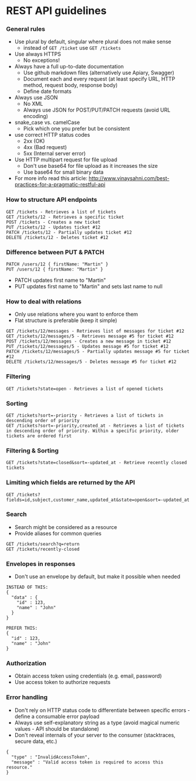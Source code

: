 # REST API guidelines

### General rules
* Use plural by default, singular where plural does not make sense
  * instead of `GET /ticket` use `GET /tickets`
* Use always HTTPS
  * No exceptions!
* Always have a full up-to-date documentation
  * Use github markdown files (alternatively use Apiary, Swagger)
  * Document each and every request (at least specify URL, HTTP method, request body, response body)
  * Define date formats
* Always use JSON
  * No XML
  * Always use JSON for POST/PUT/PATCH requests (avoid URL encoding)
* snake_case vs. camelCase
  * Pick which one you prefer but be consistent
* use correct HTTP status codes
  * 2xx (OK)
  * 4xx (Bad request)
  * 5xx (Internal server error)
* Use HTTP multipart request for file upload
  * Don't use base64 for file upload as it increases the size
  * Use base64 for small binary data
* For more info read this article: http://www.vinaysahni.com/best-practices-for-a-pragmatic-restful-api


### How to structure API endpoints
```
GET /tickets - Retrieves a list of tickets
GET /tickets/12 - Retrieves a specific ticket
POST /tickets - Creates a new ticket
PUT /tickets/12 - Updates ticket #12
PATCH /tickets/12 - Partially updates ticket #12
DELETE /tickets/12 - Deletes ticket #12
```

### Difference between PUT & PATCH
```
PATCH /users/12 { firstName: "Martin" }
PUT /users/12 { firstName: "Martin" }
```
  * PATCH updates first name to "Martin"
  * PUT updates first name to "Martin" and sets last name to null

### How to deal with relations
* Only use relations where you want to enforce them
* Flat structure is preferable (keep it simple)

```
GET /tickets/12/messages - Retrieves list of messages for ticket #12
GET /tickets/12/messages/5 - Retrieves message #5 for ticket #12
POST /tickets/12/messages - Creates a new message in ticket #12
PUT /tickets/12/messages/5 - Updates message #5 for ticket #12
PATCH /tickets/12/messages/5 - Partially updates message #5 for ticket #12
DELETE /tickets/12/messages/5 - Deletes message #5 for ticket #12
```

### Filtering
```
GET /tickets?state=open - Retrieves a list of opened tickets
```

### Sorting
```
GET /tickets?sort=-priority - Retrieves a list of tickets in descending order of priority
GET /tickets?sort=-priority,created_at - Retrieves a list of tickets in descending order of priority. Within a specific priority, older tickets are ordered first
```

### Filtering & Sorting
```
GET /tickets?state=closed&sort=-updated_at - Retrieve recently closed tickets
```

### Limiting which fields are returned by the API
```
GET /tickets?fields=id,subject,customer_name,updated_at&state=open&sort=-updated_at
```

### Search
* Search might be considered as a resource
* Provide aliases for common queries

```
GET /tickets/search?q=return
GET /tickets/recently-closed
```

### Envelopes in responses
* Don't use an envelope by default, but make it possible when needed

```
INSTEAD OF THIS:
{
  "data" : {
    "id" : 123,
    "name" : "John"
  }
}

PREFER THIS:
{
  "id" : 123,
  "name" : "John"
}
```

### Authorization
* Obtain access token using credentials (e.g. email, password)
* Use access token to authorize requests

### Error handling
* Don't rely on HTTP status code to differentiate between specific errors - define a consumable error payload
* Always use self-explanatory string as a type (avoid magical numeric values - API should be standalone)
* Don't reveal internals of your server to the consumer (stacktraces, secure data, etc.)

```
{
  "type" : "InvalidAccessToken",
  "message" : "Valid access token is required to access this resource."
}
```